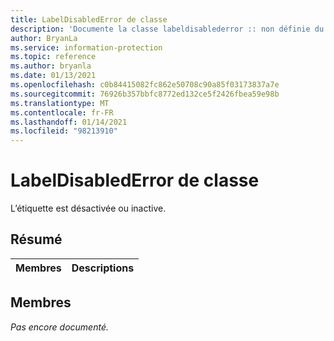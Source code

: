 ```yaml
---
title: LabelDisabledError de classe
description: 'Documente la classe labeldisablederror :: non définie du kit de développement logiciel (SDK) Microsoft Information Protection (MIP).'
author: BryanLa
ms.service: information-protection
ms.topic: reference
ms.author: bryanla
ms.date: 01/13/2021
ms.openlocfilehash: c0b84415082fc862e50708c90a85f03173837a7e
ms.sourcegitcommit: 76926b357bbfc8772ed132ce5f2426fbea59e98b
ms.translationtype: MT
ms.contentlocale: fr-FR
ms.lasthandoff: 01/14/2021
ms.locfileid: "98213910"
---
```

# <a name="class-labeldisablederror"></a>LabelDisabledError de classe 
L’étiquette est désactivée ou inactive.
  
## <a name="summary"></a>Résumé
 Membres                        | Descriptions                                
--------------------------------|---------------------------------------------
  
## <a name="members"></a>Membres
_Pas encore documenté._
